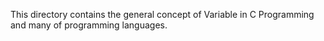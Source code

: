 This directory contains the general concept of Variable in C Programming and many of programming languages.
